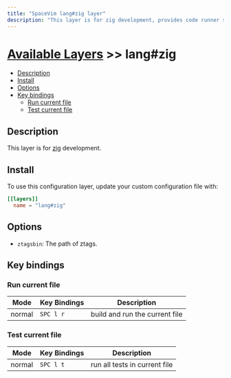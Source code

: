 ```yaml
---
title: "SpaceVim lang#zig layer"
description: "This layer is for zig development, provides code runner support for zig files."
---
```


# [Available Layers](../../) >> lang#zig

<!-- vim-markdown-toc GFM -->

- [Description](#description)
- [Install](#install)
- [Options](#options)
- [Key bindings](#key-bindings)
  - [Run current file](#run-current-file)
  - [Test current file](#test-current-file)

<!-- vim-markdown-toc -->

## Description

This layer is for [zig](https://ziglang.org/) development.

## Install

To use this configuration layer, update your custom configuration file with:

```toml
[[layers]]
  name = "lang#zig"
```

## Options

- `ztagsbin`: The path of ztags.

## Key bindings

### Run current file

| Mode   | Key Bindings | Description                    |
| ------ | ------------ | ------------------------------ |
| normal | `SPC l r`    | build and run the current file |

### Test current file

| Mode   | Key Bindings | Description                    |
| ------ | ------------ | ------------------------------ |
| normal | `SPC l t`    | run all tests in current file  |


